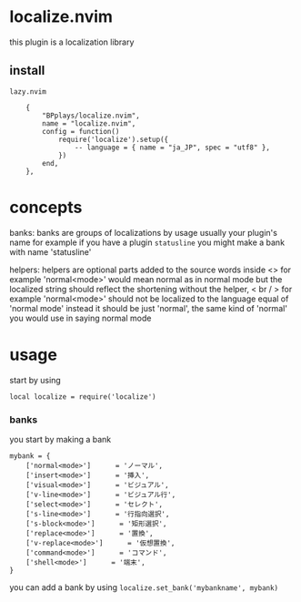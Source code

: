 # localize.nvim
this plugin is a localization library

## install

`lazy.nvim`
```
	{
		"BPplays/localize.nvim",
		name = "localize.nvim",
		config = function()
			require('localize').setup({
				-- language = { name = "ja_JP", spec = "utf8" },
			})
		end,
	},
```

# concepts
banks:
banks are groups of localizations by usage usually your plugin's name
for example if you have a plugin `statusline` you might make a bank with name 'statusline'

helpers:
helpers are optional parts added to the source words inside <> for example 'normal\<mode\>' would mean normal as in normal mode but the localized string should reflect the shortening without the helper, < br / >
for example 'normal\<mode\>' should not be localized to the language equal of 'normal mode' instead it should be just 'normal', the same kind of 'normal' you would use in saying normal mode

# usage
start by using
```
local localize = require('localize')
```

### banks
you start by making a bank
```
mybank = {
	['normal<mode>']      = 'ノーマル',
	['insert<mode>']      = '挿入',
	['visual<mode>']      = 'ビジュアル',
	['v-line<mode>']      = 'ビジュアル行',
	['select<mode>']      = 'セレクト',
	['s-line<mode>']      = '行指向選択',
	['s-block<mode>']      = '矩形選択',
	['replace<mode>']      = '置換',
	['v-replace<mode>']      = '仮想置換',
	['command<mode>']      = 'コマンド',
	['shell<mode>']      = '端末',
}
```
you can add a bank by using `localize.set_bank('mybankname', mybank)`

